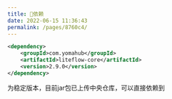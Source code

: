 ```yaml
---
title: 🧬依赖
date: 2022-06-15 11:36:43
permalink: /pages/8760c4/
---
```


```xml
<dependency>
	<groupId>com.yomahub</groupId>
    <artifactId>liteflow-core</artifactId>
	<version>2.9.0</version>
</dependency>
```
为稳定版本，目前jar包已上传中央仓库，可以直接依赖到